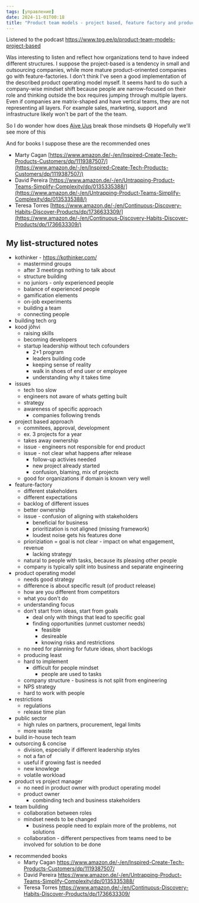 ```yaml
---
tags: [управление]
date: 2024-11-01T00:18
title: "Product team models - project based, feature factory and product operating model"
---
```

Listened to the podcast
https://www.tpg.ee/p/product-team-models-project-based

Was interesting to listen and reflect how organizations tend to have indeed different structures. I suppose the project-based is a tendency in small and outsourcing companies, while more mature product-orinented companies go with feature-factories. I don't think I've seen a good implementation of the described product operating model myself. It seems hard to do such a company-wise mindset shift because people are narrow-focused on their role and thinking outside the box requires jumping through multiple layers. Even if companies are matrix-shaped and have vertical teams, they are not representing all layers. For example sales, marketing, support and infrastructure likely won't be part of the the team. 

So I do wonder how does [](https://www.linkedin.com/in/ACoAAAY2INMBWEFb2DGIN_C90g7kFrUNleyMCAE)[Aive Uus](https://www.linkedin.com/in/aive-uus/) break those mindsets 😄 Hopefully we'll see more of this  
  
<!--truncate-->

And for books I suppose these are the recommended ones
- Marty Cagan [https://www.amazon.de/-/en/Inspired-Create-Tech-Products-Customers/dp/1119387507/](https://www.amazon.de/-/en/Inspired-Create-Tech-Products-Customers/dp/1119387507/)  
- David Pereira [https://www.amazon.de/-/en/Untrapping-Product-Teams-Simplify-Complexity/dp/0135335388/](https://www.amazon.de/-/en/Untrapping-Product-Teams-Simplify-Complexity/dp/0135335388/)  
- Teresa Torres [https://www.amazon.de/-/en/Continuous-Discovery-Habits-Discover-Products/dp/1736633309/](https://www.amazon.de/-/en/Continuous-Discovery-Habits-Discover-Products/dp/1736633309/)


## My list-structured notes

- kothinker - https://kothinker.com/
	- mastermind groups
	- after 3 meetings nothing to talk about
	- structure building
	- no juniors - only experienced people
	- balance of experienced people
	- gamification elements
	- on-job experiments
	- building a team
	- connecting people
- building tech org
- kood jõhvi
	- raising skills
	- becoming developers
	- startup leadership without tech cofounders
		- 2+1 program
		- leaders building code
		- keeping sense of reality
		- walk in shoes of end user or employee
		- understanding why it takes time
- issues
	- tech too slow
	- engineers not aware of whats getting built
	- strategy
	- awareness of specific approach
		- companies following trends
- project based approach
	- commitees, approval, development
	- ex. 3 projects for a year
	- takes away ownership
	- issue - engineers not responsible for end product
	- issue - not clear what happens after release
		- follow-up activies needed
		- new project already started
		- confusion, blaming, mix of projects
	- good for organizations if domain is known very well
- feature-factory
	- different stakeholders
	- different expectations
	- backlog of different issues
	- better ownership
	- issue - confusion of aligning with stakeholders
		- beneficial for business
		- prioritization is not aligned (missing framework)
		- loudest noise gets his features done
	- prioriziation = goal is not clear - impact on what engagement, revenue
		- lacking strategy
	- natural to people with tasks, because its pleasing other people
	- company is typically split into business and separate engineering
- product operating model
	- needs good strategy
	- difference is about specific result (of product release)
	- how are you different from competitors
	- what you don't do
	- understanding focus
	- don't start from ideas, start from goals
		- deal only with things that lead to specific goal
		- finding opportunities (unmet customer needs)
			- feasible
			- desireable
			- knowing risks and restrictions
	- no need for planning for future ideas, short backlogs
	- producing least 
	- hard to implement
		- difficult for people mindset
			- people are used to tasks
	- company structure - business is not split from engineering
	- NPS strategy
	- hard to work with people
- restrictions
	- regulations
	- release time plan
- public sector
	- high rules on partners, procurement, legal limits
	- more waste
- build in-house tech team
- outsorcing & concise
	- division, especially if different leadership styles
	- not a fan of
	- useful if growing fast is needed
	- new knowlege
	- volatile workload
- product vs project manager
	- no need in product owner with product operating model
	- product owner
		- combinding tech and business stakeholders
- team building
	- collaboration between roles
	- mindset needs to be changed
		- business people need to explain more of the problems, not solutions
	- collaboration - different perspectives from teams need to be involved for solution to be done

+ recommended books
	- Marty Cagan https://www.amazon.de/-/en/Inspired-Create-Tech-Products-Customers/dp/1119387507/
	- David Pereira https://www.amazon.de/-/en/Untrapping-Product-Teams-Simplify-Complexity/dp/0135335388/
	- Teresa Torres https://www.amazon.de/-/en/Continuous-Discovery-Habits-Discover-Products/dp/1736633309/